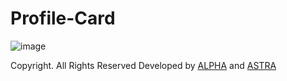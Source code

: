 # Profile-Card
![image](https://user-images.githubusercontent.com/69034411/149449701-5a2e463e-a78a-48e3-b1ee-0eca96ffb671.png)

 Copyright. All Rights Reserved
              Developed by [ALPHA](https://sachinlohar.ml/) and [ASTRA](https://astrastudios.ml/)
           
